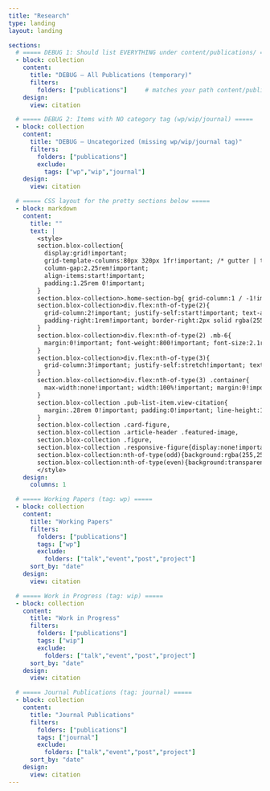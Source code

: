```yaml
---
title: "Research"
type: landing
layout: landing

sections:
  # ===== DEBUG 1: Should list EVERYTHING under content/publications/ =====
  - block: collection
    content:
      title: "DEBUG — All Publications (temporary)"
      filters:
        folders: ["publications"]     # matches your path content/publications/
    design:
      view: citation

  # ===== DEBUG 2: Items with NO category tag (wp/wip/journal) =====
  - block: collection
    content:
      title: "DEBUG — Uncategorized (missing wp/wip/journal tag)"
      filters:
        folders: ["publications"]
        exclude:
          tags: ["wp","wip","journal"]
    design:
      view: citation

  # ===== CSS layout for the pretty sections below =====
  - block: markdown
    content:
      title: ""
      text: |
        <style>
        section.blox-collection{
          display:grid!important;
          grid-template-columns:80px 320px 1fr!important; /* gutter | title | list */
          column-gap:2.25rem!important;
          align-items:start!important;
          padding:1.25rem 0!important;
        }
        section.blox-collection>.home-section-bg{ grid-column:1 / -1!important }
        section.blox-collection>div.flex:nth-of-type(2){
          grid-column:2!important; justify-self:start!important; text-align:left!important;
          padding-right:1rem!important; border-right:2px solid rgba(255,255,255,.1)!important;
        }
        section.blox-collection>div.flex:nth-of-type(2) .mb-6{
          margin:0!important; font-weight:800!important; font-size:2.1rem!important; line-height:1.15!important;
        }
        section.blox-collection>div.flex:nth-of-type(3){
          grid-column:3!important; justify-self:stretch!important; text-align:left!important; width:100%!important;
        }
        section.blox-collection>div.flex:nth-of-type(3) .container{
          max-width:none!important; width:100%!important; margin:0!important; padding:0!important;
        }
        section.blox-collection .pub-list-item.view-citation{
          margin:.28rem 0!important; padding:0!important; line-height:1.35!important; font-size:1rem!important;
        }
        section.blox-collection .card-figure,
        section.blox-collection .article-header .featured-image,
        section.blox-collection .figure,
        section.blox-collection .responsive-figure{display:none!important}
        section.blox-collection:nth-of-type(odd){background:rgba(255,255,255,.03)!important}
        section.blox-collection:nth-of-type(even){background:transparent!important}
        </style>
    design:
      columns: 1

  # ===== Working Papers (tag: wp) =====
  - block: collection
    content:
      title: "Working Papers"
      filters:
        folders: ["publications"]
        tags: ["wp"]
        exclude:
          folders: ["talk","event","post","project"]
      sort_by: "date"
    design:
      view: citation

  # ===== Work in Progress (tag: wip) =====
  - block: collection
    content:
      title: "Work in Progress"
      filters:
        folders: ["publications"]
        tags: ["wip"]
        exclude:
          folders: ["talk","event","post","project"]
      sort_by: "date"
    design:
      view: citation

  # ===== Journal Publications (tag: journal) =====
  - block: collection
    content:
      title: "Journal Publications"
      filters:
        folders: ["publications"]
        tags: ["journal"]
        exclude:
          folders: ["talk","event","post","project"]
      sort_by: "date"
    design:
      view: citation
---
```




